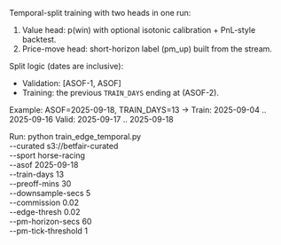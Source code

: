 Temporal-split training with two heads in one run:
  1) Value head: p(win) with optional isotonic calibration + PnL-style backtest.
  2) Price-move head: short-horizon label (pm_up) built from the stream.

Split logic (dates are inclusive):
  - Validation: [ASOF-1, ASOF]
  - Training: the previous `TRAIN_DAYS` ending at (ASOF-2).

Example: ASOF=2025-09-18, TRAIN_DAYS=13 →
  Train: 2025-09-04 .. 2025-09-16
  Valid: 2025-09-17 .. 2025-09-18

Run:
  python train_edge_temporal.py \
    --curated s3://betfair-curated \
    --sport horse-racing \
    --asof 2025-09-18 \
    --train-days 13 \
    --preoff-mins 30 \
    --downsample-secs 5 \
    --commission 0.02 \
    --edge-thresh 0.02 \
    --pm-horizon-secs 60 \
    --pm-tick-threshold 1
